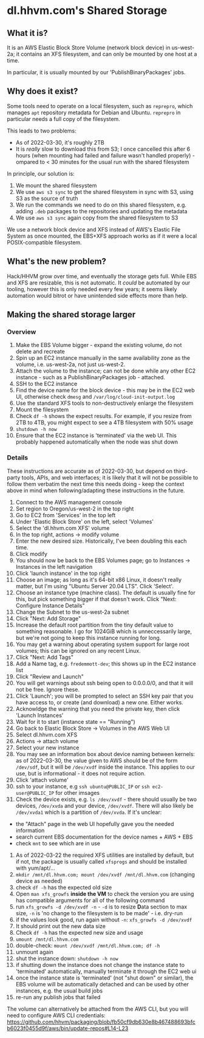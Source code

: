 # dl.hhvm.com's Shared Storage

## What it is?

It is an AWS Elastic Block Store Volume (network block device) in us-west-2a;
it contains an XFS filesystem, and can only be mounted by one host at a
time.

In particular, it is usually mounted by our 'PublishBinaryPackages' jobs.

## Why does it exist?

Some tools need to operate on a local filesystem, such as `reprepro`, which
manages `apt` repository metadata for Debian and Ubuntu. `reprepro` in
particular needs a full copy of the filesystem.

This leads to two problems:
- As of 2022-03-30, it's roughly 2TB
- It is *really* slow to download this from S3; I once cancelled this after 6
  hours (when mounting had failed and failure wasn't handled properly) - 
  ompared to < 30 minutes for the usual run with the shared filesystem

In principle, our solution is:

1. We mount the shared filesystem
2. We use `aws s3 sync` to get the shared filesystem in sync with S3, using S3
  as the source of truth
3. We run the commands we need to do on this shared filesystem, e.g. adding
  `.deb` packages to the repositories and updating the metadata
4. We use `aws s3 sync` again copy from the shared filesystem to S3

We use a network block device and XFS instead of AWS's Elastic File System as
once mounted, the EBS+XFS approach works as if it were a local POSIX-compatible
filesystem.

## What's the new problem?

Hack/HHVM grow over time, and eventually the storage gets full.
While EBS and XFS are resizable, this is not automatic. It *could* be automated
by our tooling, however this is only needed every few years; it seems likely
automation would bitrot or have unintended side effects more than help.

## Making the shared storage larger

### Overview

1. Make the EBS Volume bigger - expand the existing volume, do not delete and recreate
1. Spin up an EC2 instance manually in the same availability zone as the volume,
   i.e. us-west-2a, not just us-west-2.
1. Attach the volume to the instance; can not be done while any other EC2 instance - such as a
   PublishBinaryPackages job - attached.
1. SSH to the EC2 instance
1. Find the device name for the block device - this may be in the EC2 web UI,
   otherwise check `dmesg` and `/var/log/cloud-init-output.log`
1. Use the standard XFS tools to non-destructively enlarge the filesystem
1. Mount the filesystem
1. Check `df -h` shows the expect results. For example, if you resize from 2TB
  to 4TB, you might expect to see a 4TB filesystem with 50% usage
1. `shutdown -h now`
1. Ensure that the EC2 instance is 'terminated' via the web UI. This probably
  happened automatically when the node was shut down

### Details

These instructions are accurate as of 2022-03-30, but depend on third-party
tools, APIs, and web interfaces; it is likely that it will not be possiible
to follow them verbatim the next time this needs doing - keep the context above
in mind when following/adapting these instructions in the future.

1. Connect to the AWS management console
1. Set region to Oregon/us-west-2 in the top right
1. Go to EC2 from 'Services' in the top left
1. Under 'Elastic Block Store' on the left, select 'Volumes'
1. Select the 'dl.hhvm.com XFS' volume
1. In the top right, actions -> modify volume
1. Enter the new desired size. Historically, I've been doubling this each time.
1. Click modify
1. You should now be back to the EBS Volumes page; go to Instances -> Instances
  in the left navigation
1. Click 'launch instance' in the top right
1. Choose an image; as long as it's 64-bit x86 Linux, it doesn't really matter,
  but I'm using "Ubuntu Server 20.04 LTS". Click 'Select'.
1. Choose an instance type (machine class). The default is usually fine for
  this, but pick something bigger if that doesn't work. Click "Next: Configure Instance Details"
1. Change the Subnet to the us-west-2a subnet
1. Click "Next: Add Storage"
1. Increase the default root partition from the tiny default value to something
  reasonable. I go for 1024GiB which is unneccessarily large, but we're not
  going to keep this instance running for long.
1. You may get a warning about operating system support for large root volumes;
  this can be ignored on any recent Linux.
1. Click "Next: Add Tags"
1. Add a Name tag, e.g. `fredemmott-dev`; this shows up in the EC2 instance list
1. Click "Review and Launch"
1. You will get warnings about ssh being open to 0.0.0.0/0, and that it will not be free. Ignore these.
1. Click 'Launch'; you will be prompted to select an SSH key pair that you have access to, or create (and download) a new one. Either works.
1. Acknowldge the warning that you need the private key, then click 'Launch Instances'
1. Wait for it to start (instance state == "Running")
1. Go back to Elastic Block Store -> Volumes in the AWS Web UI
1. Select dl.hhvm.com XFS
1. Actions -> attach volume
1. Select your new instance
1. You may see an information box about device naming between kernels: as of
  2022-03-30, the value given to AWS should be of the form `/dev/sdf`, but it
  will be `/dev/xvdf` inside the instance. This applies to our use, but is
  informational - it does not require action.
1. Click 'attach volume'
1. ssh to your instance, e.g `ssh ubuntu@PUBLIC_IP` or `ssh ec2-user@PUBLIC_IP`
  for other imsages
1. Check the device exists, e.g. `ls /dev/xvdf` - there should usually be two
  devices, `/dev/xvda` and your device, `/dev/xvdf`. There will also likely be
  `/dev/xvda1` which is a partition of `/dev/xvda`. If it's unclear:
  - the "Attach" page in the web UI hopefully gave you the needed information
  - search current EBS documentation for the device names + AWS + EBS
  - check `mnt` to see which are in use
1. As of 2022-03-22 the required XFS utilities are installed by default, but if
  not, the package is usually called `xfsprogs` and should be installed with yum/apt/...
1. `mkdir /mnt/dl.hhvm.com; mount /dev/xvdf /mnt/dl.hhvm.com`  (changing device as  needed)
1. check `df -h` has the expected old size
1. Open `man xfs_growfs` **inside the VM** to check the version you are using has
  compatible arguments for all of the following command
1. run `xfs_growfs -d /dev/xvdf -n` - `-d` is to resize **D**ata section to max size, `-n` is 'no change to the filesystem is to be made' - i.e. dry-run
1. if the values look good, run again without `-n`: `xfs_growfs -d /dev/xvdf`
1. It should print out the new data size
1. Check `df -h` has the expected new size and usage
1. `umount /mnt/dl.hhvm.com`
1. double-check: `mount /dev/xvdf /mnt/dl.hhvm.com; df -h`
1. unmount again
1. shut the instance down: `shutdown -h now`
1. if shutting down the instance does not change the instance state to 'terminated' automatically, manually terminate it through the EC2 web ui
1. once the instance state is 'terminated' (not "shut down" or similar), the EBS volume will be automatically detached and can be used by other instances, e.g. the usual build jobs
1. re-run any publish jobs that failed

The volume can alternatively be attached from the AWS CLI, but you will need to configure AWS CLI credentials: https://github.com/hhvm/packaging/blob/fb50cf9db630e8b467488693bfcb6023f0455d9f/aws/bin/update-repos#L14-L23
